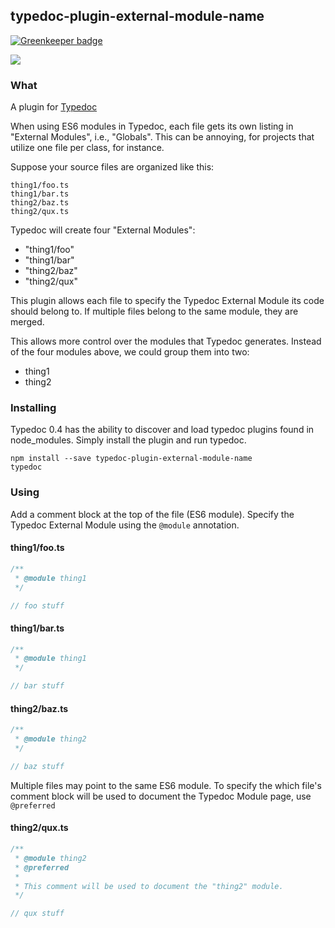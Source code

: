 ## typedoc-plugin-external-module-name

[![Greenkeeper badge](https://badges.greenkeeper.io/christopherthielen/typedoc-plugin-external-module-name.svg)](https://greenkeeper.io/)

<img src="https://api.travis-ci.org/christopherthielen/typedoc-plugin-external-module-name.svg?branch=master">

### What

A plugin for [Typedoc](http://typedoc.org)

When using ES6 modules in Typedoc, each file gets its own listing in "External Modules", i.e., "Globals".
This can be annoying, for projects that utilize one file per class, for instance.

Suppose your source files are organized like this:

```
thing1/foo.ts
thing1/bar.ts
thing2/baz.ts
thing2/qux.ts
```

Typedoc will create four "External Modules":

- "thing1/foo"
- "thing1/bar"
- "thing2/baz"
- "thing2/qux"

This plugin allows each file to specify the Typedoc External Module its code should belong to.
If multiple files belong to the same module, they are merged.

This allows more control over the modules that Typedoc generates.
Instead of the four modules above, we could group them into two:

- thing1
- thing2

### Installing

Typedoc 0.4 has the ability to discover and load typedoc plugins found in node_modules.
Simply install the plugin and run typedoc.

```
npm install --save typedoc-plugin-external-module-name
typedoc
```

### Using

Add a comment block at the top of the file (ES6 module).
Specify the Typedoc External Module using the `@module` annotation.

#### thing1/foo.ts
```js
/**
 * @module thing1
 */

// foo stuff
```

#### thing1/bar.ts
```js
/**
 * @module thing1
 */

// bar stuff
```

#### thing2/baz.ts
```js
/**
 * @module thing2
 */

// baz stuff
```

Multiple files may point to the same ES6 module.
To specify the which file's comment block will be used to document the Typedoc Module page, use `@preferred`

#### thing2/qux.ts
```js
/**
 * @module thing2
 * @preferred
 *
 * This comment will be used to document the "thing2" module.
 */

// qux stuff
```

